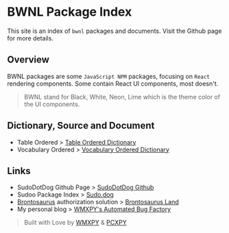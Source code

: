 # BWNL Package Index

This site is an index of `bwnl` packages and documents. Visit the Github page for more details.

## Overview

BWNL packages are some `JavaScript NPM` packages, focusing on `React` rendering components. Some contain React UI components, most doesn't.

> BWNL stand for Black, White, Neon, Lime which is the theme color of the UI components.

## Dictionary, Source and Document

-   Table Ordered > [Table Ordered Dictionary](./table)
-   Vocabulary Ordered > [Vocabulary Ordered Dictionary](./vocabulary)

## Links

-   SudoDotDog Github Page > [SudoDotDog Github](//github.com/SudoDotDog)
-   Sudoo Package Index > [Sudo.dog](//sudo.dog)
-   [Brontosaurus](//github.com/SudoDotDog/Brontosaurus) authorization solution > [Brontosaurus Land](//brontosaurus.land)
-   My personal blog > [WMXPY's Automated Bug Factory](//mengw.io)

> Built with Love by [WMXPY](//github.com/WMXPY) & [PCXPY](//github.com/PCXPY)
